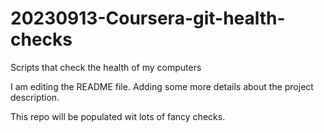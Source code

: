 # 20230913-Coursera-git-health-checks
Scripts that check the health of my computers

I am editing the README file. Adding some more details about the project description.

This repo will be populated wit lots of fancy checks.
